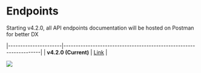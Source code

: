 # Endpoints

Starting v4.2.0, all API endpoints documentation will be hosted on Postman for better DX

|----------------------|--------------------------------------------------------------------|
| **v4.2.0 (Current)** | [Link](https://documenter.getpostman.com/view/31393369/2sA3s7hnzU) |

![](postman.png)